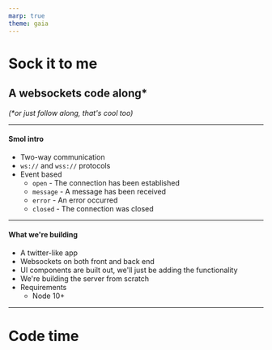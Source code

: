 ```yaml
---
marp: true
theme: gaia
---
```


<!-- class: lead invert -->

# Sock it to me

## A websockets code along*

_(*or just follow along, that's cool too)_

---

<!-- class: default -->

#### Smol intro

* Two-way communication
* `ws://` and `wss://` protocols
* Event based
  * `open` - The connection has been established
  * `message` - A message has been received
  * `error` - An error occurred
  * `closed` - The connection was closed

---

#### What we're building

* A twitter-like app
* Websockets on both front and back end
* UI components are built out, we'll just be adding the functionality
* We're building the server from scratch
* Requirements
  * Node 10+

---

<!-- class: lead -->

# Code time

